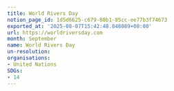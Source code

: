 ```yaml
---
title: World Rivers Day
notion_page_id: 1d5d6625-c679-80b1-85cc-ee77b3f74673
exported_at: '2025-08-07T15:42:48.848089+00:00'
url: https://worldriversday.com
month: September
name: World Rivers Day
un-resolution: 
organisations:
- United Nations
SDGs:
- 14
---
```


